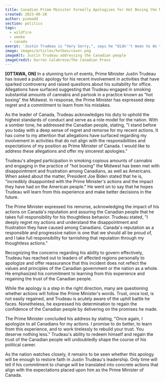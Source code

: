 ```yaml
---
title: Canadian Prime Minister Formally Apologizes for Hot Boxing the Midwest
created: 2023-06-28
author: piemadd
section: politics
tags:
  - wildfire
  - smoke
  - canada
exerpt: 'Justin Trudeau is "Very Sorry,", says he "didn''t mean to do that," and that he "is just a quirked up white boy with a little bit of swag."'
image: images/articles/hotbox/cover.png
imageAlt: Justin Trudeau addressing the Canadian people
imageCredit: Darren Calabrese/The Canadian Press
---
```


**[OTTAWA, ON]** In a stunning turn of events, Prime Minister Justin Trudeau has
issued a public apology for his recent involvement in activities that have
sparked controversy and raised questions about his suitability for office.
Allegations have surfaced suggesting that Trudeau engaged in smoking substantial
amounts of cannabis and partook in a practice known as "hot boxing" the Midwest.
In response, the Prime Minister has expressed deep regret and a commitment to
learn from his mistakes.

As the leader of Canada, Trudeau acknowledges his duty to uphold the highest
standards of conduct and serve as a role model for the nation. With a somber
tone, he addressed the Canadian people, stating, "I stand before you today with
a deep sense of regret and remorse for my recent actions. It has come to my
attention that allegations have surfaced regarding my involvement in activities
that do not align with the responsibilities and expectations of my position as
Prime Minister of Canada. I would like to address these allegations and offer my
sincerest apologies."

Trudeau's alleged participation in smoking copious amounts of cannabis and
engaging in the practice of "hot boxing" the Midwest has been met with
disappointment and frustration among Canadians, as well as Americans. When asked
about the matter, President Joe Biden stated that he is, "incredibly
disappointed with the Prime Minister's actions and the impact they have had on
the American people." He went on to say that he hopes Trudeau will learn from
this experience and make better decisions in the future.

The Prime Minister expressed his remorse, acknowledging the impact of his
actions on Canada's reputation and assuring the Canadian people that he takes
full responsibility for his thoughtless behavior. Trudeau stated, "I deeply
regret my actions and understand the disappointment and frustration they have
caused among Canadians. Canada's reputation as a responsible and progressive
nation is one that we should all be proud of, and I take full responsibility for
tarnishing that reputation through my thoughtless actions."

Recognizing the concerns regarding his ability to govern effectively, Trudeau
has reached out to leaders of affected regions personally to apologize and offer
reassurance that this incident does not reflect the values and principles of the
Canadian government or the nation as a whole. He emphasized his commitment to
learning from this experience and regaining the trust of the Canadian people.

While the apology is a step in the right direction, many are questioning whether
actions will follow the Prime Minister's words. Trust, once lost, is not easily
regained, and Trudeau is acutely aware of the uphill battle he faces.
Nonetheless, he expressed his determination to regain the confidence of the
Canadian people by delivering on the promises he made.

The Prime Minister concluded his address by stating, "Once again, I apologize to
all Canadians for my actions. I promise to do better, to learn from this
experience, and to work tirelessly to rebuild your trust. You deserve nothing
less." Trudeau's ability to redeem himself and regain the trust of the Canadian
people will undoubtedly shape the course of his political career.

As the nation watches closely, it remains to be seen whether this apology will
be enough to restore faith in Justin Trudeau's leadership. Only time will tell
if his commitment to change will be translated into concrete actions that align
with the expectations placed upon him as the Prime Minister of Canada.
